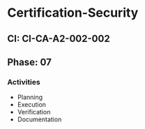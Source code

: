 # Certification-Security

## CI: CI-CA-A2-002-002
## Phase: 07

### Activities
- Planning
- Execution
- Verification
- Documentation
